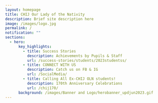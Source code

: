 ```yaml
---
layout: homepage
title: CHIJ Our Lady of the Nativity
description: Brief site description here
image: /images/logo.jpg
permalink: /
notification: ""
sections:
  - hero:
      key_highlights:
        - title: Success Stories
          description: Achievements by Pupils & Staff
          url: /success-stories/students/2023studentss/
        - title: CONNECT WITH US
          description: Catch us on FB & IG
          url: /SocialMedia/
        - title: Calling All Ex-CHIJ OLN students!
          description: 170th Anniversary Celebrations
          url: /chij170/
      background: /images/Banner and Logo/herobanner_updjun2023.gif
---
```


